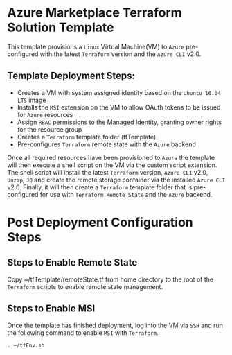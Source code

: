 Azure Marketplace Terraform Solution Template
===

This template provisions a `Linux` Virtual Machine(VM) to `Azure` pre-configured with the latest `Terraform` version and the `Azure CLI` v2.0.

Template Deployment Steps:
---
* Creates a VM with system assigned identity based on the `Ubuntu 16.04 LTS` image
* Installs the `MSI` extension on the VM to allow OAuth tokens to be issued for `Azure` resources
* Assign `RBAC` permissions to the Managed Identity, granting owner rights for the resource group
* Creates a `Terraform` template folder (tfTemplate)
* Pre-configures `Terraform` remote state with the `Azure` backend

Once all required resources have been provisioned to `Azure` the template will then execute a shell script on the VM via the custom script extension. The shell script will install the latest `Terraform` version, `Azure CLI` v2.0, `Unzip`, `JQ` and create the remote storage container via the installed `Azure CLI` v2.0. Finally, it will then create a `Terraform` template folder that is pre-configured for use with `Terraform Remote State` and the `Azure` backend.

Post Deployment Configuration Steps
===
Steps to Enable Remote State
---
Copy ~/tfTemplate/remoteState.tf from home directory to the root of the `Terraform` scripts to enable remote state management.

Steps to Enable MSI
---
Once the template has finished deployment, log into the VM via `SSH` and run the following command to enable `MSI` with `Terraform`.

```bash
. ~/tfEnv.sh
```
